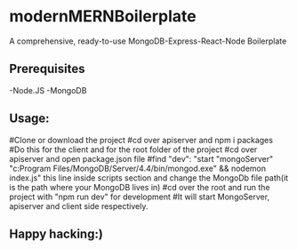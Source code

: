 # modernMERNBoilerplate

A comprehensive, ready-to-use MongoDB-Express-React-Node Boilerplate

## Prerequisites

-Node.JS
-MongoDB

## Usage:

#Clone or download the project
#cd over apiserver and npm i packages
#Do this for the client and for the root folder of the project
#cd over apiserver and open package.json file
#find "dev": "start \"mongoServer\" \"c:Program Files/MongoDB/Server/4.4/bin/mongod.exe\" && nodemon index.js" this line inside scripts section and change the MongoDb file path(it is the path where your MongoDB lives in)
#cd over the root and run the project with "npm run dev" for development
#It will start MongoServer, apiserver and client side respectively.

## Happy hacking:)
